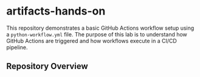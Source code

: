 # artifacts-hands-on
This repository demonstrates a basic GitHub Actions workflow setup using a `python-workflow.yml` file. The purpose of this lab is to understand how GitHub Actions are triggered and how workflows execute in a CI/CD pipeline.

## Repository Overview
